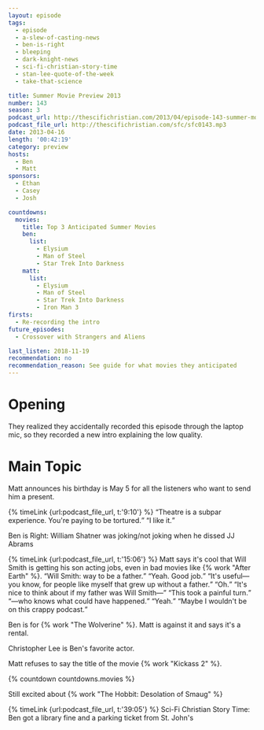 ```yaml
---
layout: episode
tags:
  - episode
  - a-slew-of-casting-news
  - ben-is-right
  - bleeping
  - dark-knight-news
  - sci-fi-christian-story-time
  - stan-lee-quote-of-the-week
  - take-that-science

title: Summer Movie Preview 2013
number: 143
season: 3
podcast_url: http://thescifichristian.com/2013/04/episode-143-summer-movie-preview-2013/
podcast_file_url: http://thescifichristian.com/sfc/sfc0143.mp3
date: 2013-04-16
length: '00:42:19'
category: preview
hosts:
  - Ben
  - Matt
sponsors:
  - Ethan
  - Casey
  - Josh

countdowns:
  movies:
    title: Top 3 Anticipated Summer Movies
    ben:
      list:
        - Elysium
        - Man of Steel
        - Star Trek Into Darkness
    matt: 
      list:
        - Elysium
        - Man of Steel
        - Star Trek Into Darkness
        - Iron Man 3
firsts:
  - Re-recording the intro
future_episodes:
  - Crossover with Strangers and Aliens

last_listen: 2018-11-19
recommendation: no
recommendation_reason: See guide for what movies they anticipated
---
```

# Opening
They realized they accidentally recorded this episode through the laptop mic, so they recorded a new intro explaining the low quality.



# Main Topic
Matt announces his birthday is May 5 for all the listeners who want to send him a present.

<div class="quote">
  {% timeLink {url:podcast_file_url, t:'9:10'} %}
  <q class="ben">Theatre is a subpar experience. You're paying to be tortured.</q>
  <q class="matt">I like it.</q>
</div>

Ben is Right: William Shatner was joking/not joking when he dissed JJ Abrams

<div class="quote">
  {% timeLink {url:podcast_file_url, t:'15:06'} %}
  <span class="quote-context is-size-6">Matt says it's cool that Will Smith is getting his son acting jobs, even in bad movies like {% work "After Earth" %}.</span>
  <q class="matt">Will Smith: way to be a father.</q>
  <q class="ben">Yeah. Good job.</q>
  <q class="matt">It's useful—you know, for people like myself that grew up without a father.</q>
  <q class="ben">Oh.</q>
  <q class="matt">It's nice to think about if my father was Will Smith—</q>
  <q class="ben">This took a painful turn.</q>
  <q class="matt">—who knows what could have happened.</q>
  <q class="ben">Yeah.</q>
  <q class="matt">Maybe I wouldn't be on this crappy podcast.</q>
</div>

Ben is for {% work "The Wolverine" %}. Matt is against it and says it's a rental. 

Christopher Lee is Ben's favorite actor.

Matt refuses to say the title of the movie {% work "Kickass 2" %}.

{% countdown countdowns.movies %}

Still excited about {% work "The Hobbit: Desolation of Smaug" %}

{% timeLink {url:podcast_file_url, t:'39:05'} %} Sci-Fi Christian Story Time: Ben got a library fine and a parking ticket from St. John's